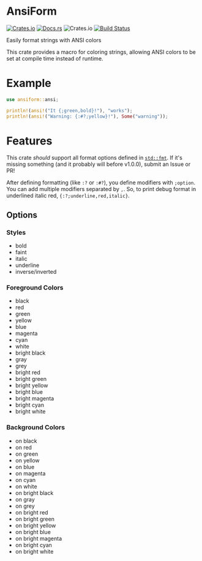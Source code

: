 # AnsiForm

[![Crates.io](https://img.shields.io/crates/v/ansiform)](https://crates.io/crates/ansiform)
[![Docs.rs](https://docs.rs/ansiform/badge.svg)](https://docs.rs/ansiform)
![Crates.io](https://img.shields.io/crates/d/ansiform)
[![Build Status](https://travis-ci.com/spenserblack/ansiform.svg?branch=master)](https://travis-ci.com/spenserblack/ansiform)

Easily format strings with ANSI colors

This crate provides a macro for coloring strings, allowing ANSI colors to be set at compile time
instead of runtime.

# Example

```rust
use ansiform::ansi;

println!(ansi!("It {;green,bold}!"), "works");
println!(ansi!("Warning: {:#?;yellow}!"), Some("warning"));
```

# Features

This crate *should* support all format options defined in
[`std::fmt`](https://doc.rust-lang.org/std/fmt/). If it's missing something (and it probably will
before v1.0.0), submit an Issue or PR!

After defining formatting (like `:?` or `:#?`), you define modifiers with `;option`. You can add
multiple modifiers separated by `,`. So, to print debug format in underlined italic red,
`{:?;underline,red,italic}`.

## Options

###  Styles

- bold
- faint
- italic
- underline
- inverse/inverted

### Foreground Colors

- black
- red
- green
- yellow
- blue
- magenta
- cyan
- white
- bright black
- gray
- grey
- bright red
- bright green
- bright yellow
- bright blue
- bright magenta
- bright cyan
- bright white

### Background Colors

- on black
- on red
- on green
- on yellow
- on blue
- on magenta
- on cyan
- on white
- on bright black
- on gray
- on grey
- on bright red
- on bright green
- on bright yellow
- on bright blue
- on bright magenta
- on bright cyan
- on bright white
